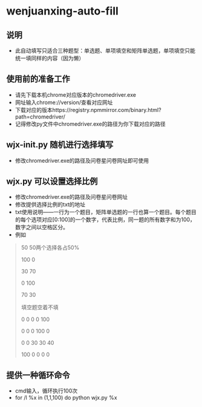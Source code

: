# wenjuanxing-auto-fill
## 说明
* 此自动填写只适合三种题型：单选题、单项填空和矩阵单选题，单项填空只能统一填同样的内容（因为懒）
## 使用前的准备工作
* 请先下载本机chrome对应版本的chromedriver.exe
* 网址输入chrome://version/查看对应网址
* 下载对应的版本https://registry.npmmirror.com/binary.html?path=chromedriver/
* 记得修改py文件中chromedriver.exe的路径为你下载对应的路径
## wjx-init.py 随机进行选择填写
* 修改chromedriver.exe的路径及问卷星问卷网址即可使用
## wjx.py 可以设置选择比例
* 修改chromedriver.exe的路径及问卷星问卷网址
* 修改提供选择比例的txt的地址
* txt使用说明——一行为一个题目，矩阵单选题的一行也算一个题目。每个题目的每个选项对应[0:100]的一个数字，代表比例，同一题的所有数字和为100，数字之间以空格区分。
* 例如
> 50 50两个选择各占50%
> 
> 100 0
> 
> 30 70
> 
> 0 100
> 
> 70 30
> 
> 填空题空着不填
> 
> 0 0 0 0 100
> 
> 0 0 0 100 0
> 
> 0 0 30 30 40
> 
> 100 0 0 0 0
> 
## 提供一种循环命令
* cmd输入，循环执行100次
* for /l %x in (1,1,100) do python wjx.py %x
